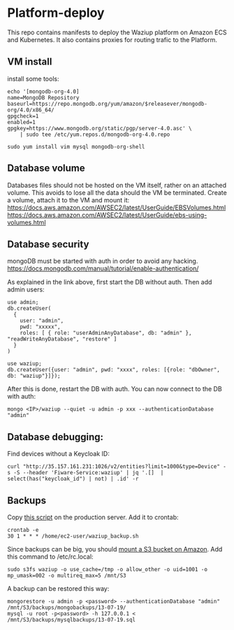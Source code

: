 # Platform-deploy

This repo contains manifests to deploy the Waziup platform on Amazon ECS and Kubernetes.
It also contains proxies for routing trafic to the Platform.

VM install
----------

install some tools:
```
echo '[mongodb-org-4.0]
name=MongoDB Repository
baseurl=https://repo.mongodb.org/yum/amazon/$releasever/mongodb-org/4.0/x86_64/
gpgcheck=1
enabled=1
gpgkey=https://www.mongodb.org/static/pgp/server-4.0.asc' \
    | sudo tee /etc/yum.repos.d/mongodb-org-4.0.repo

sudo yum install vim mysql mongodb-org-shell
```


Database volume
---------------

Databases files should not be hosted on the VM itself, rather on an attached volume.
This avoids to lose all the data should the VM be terminated.
Create a volume, attach it to the VM and mount it:
https://docs.aws.amazon.com/AWSEC2/latest/UserGuide/EBSVolumes.html
https://docs.aws.amazon.com/AWSEC2/latest/UserGuide/ebs-using-volumes.html

Database security
-----------------

mongoDB must be started with auth in order to avoid any hacking.
https://docs.mongodb.com/manual/tutorial/enable-authentication/

As explained in the link above, first start the DB without auth. Then add admin users:
```
use admin;
db.createUser(
  {
    user: "admin",
    pwd: "xxxxx",
    roles: [ { role: "userAdminAnyDatabase", db: "admin" }, "readWriteAnyDatabase", "restore" ]
  }
)

use waziup;
db.createUser({user: "admin", pwd: "xxxx", roles: [{role: "dbOwner", db: "waziup"}]});
```

After this is done, restart the DB with auth. You can now connect to the DB with auth:
```
mongo <IP>/waziup --quiet -u admin -p xxx --authenticationDatabase "admin"
```


Database debugging:
-------------------

Find devices without a Keycloak ID:
```
curl "http://35.157.161.231:1026/v2/entities?limit=1000&type=Device" -s -S --header 'Fiware-Service:waziup' | jq '.[]  | select(has("keycloak_id") | not) | .id' -r
```

Backups
-------

Copy [this script](./waziup_backup.sh) on the production server.
Add it to crontab:
```
crontab -e
30 1 * * * /home/ec2-user/waziup_backup.sh
```

Since backups can be big, you should [mount a S3 bucket on Amazon](https://cloudkul.com/blog/mounting-s3-bucket-linux-ec2-instance/).
Add this command to /etc/rc.local:
```
sudo s3fs waziup -o use_cache=/tmp -o allow_other -o uid=1001 -o mp_umask=002 -o multireq_max=5 /mnt/S3
```

A backup can be restored this way:
```
mongorestore -u admin -p <password> --authenticationDatabase "admin" /mnt/S3/backups/mongobackups/13-07-19/
mysql -u root -p<password> -h 127.0.0.1 < /mnt/S3/backups/mysqlbackups/13-07-19.sql
```

